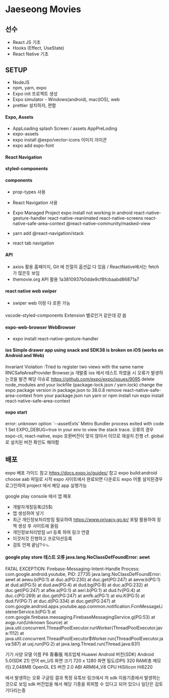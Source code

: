 # Jaeseong Movies

## 선수

- React JS 기초
- Hooks (Effect, UseState)
- React Native 기초

## SETUP

- NodeJS
- npm, yarn, expo
- Expo init 프로젝트 생성
- Expo simulator - Windows(android), mac(IOS), web
- prettier 설치하자, 편함

#### Expo, Assets

- AppLoading splash Screen / assets AppPreLoding
- expo-assets
- expo install @expo/vector-icons 이미지 아이콘
- expo add expo-font

#### React Navigation

#### styled-components

#### components

- prop-types 사용

- React Navigation 사용
- Expo Managed Project expo install not working in android
  react-native-gesture-handler
  react-native-reanimated
  react-native-screens
  react-native-safe-area-context
  @react-native-community/masked-view
- yarn add @react-navigation/stack
- react tab navigation

#### API

- axios 활용 홈페이지, Git 에 친절히 옵션값 다 있음 / ReactNative에서는 fetch 가 많은듯 보임
- themovie.org API 활용
  1a3810937b0dde9cf8fcbaabd86871a7

#### react native web swiper

- swiper web 이랑 다 호환 가능

####

vscode-styled-components Extension
별로인거 같은데 걍 씀

#### expo-web-browser WebBrowser

- expo install react-native-gesture-handler

#### ios Simple drawer app using snack and SDK38 is broken on iOS (works on Android and Web)

Invariant Violation :Tried to register two views with the same name RNCSafeAreaProvider
Browser.js
개발중 ios 에서 테스트 하였을 시 오류가 발생하는것을 발견
해당 이슈로 https://github.com/expo/expo/issues/9095
delete node_modules and your lockfile (package-lock.json / yarn.lock)
change the expo package version in package.json to 38.0.8
remove react-native-safe-area-context from your package.json
run yarn or npm install
run expo install react-native-safe-area-context

#### expo start
error: unknown option `--assetExts'
Metro Bundler process exited with code 1
Set EXPO_DEBUG=true in your env to view the stack trace.
오류의 경우 expo-cli, react-native, expo 호환버전이 맞지 않아서 이므로 재설치 진행 
cf. global 로 설치된 버전 확인도 해야함

## 배포
expo 배포 가이드 참고
https://docs.expo.io/guides/ 참고
expo build:android
choose aab 파일로 시작
expo 사이트에서 완료되면 다운로드
expo 어플 설치된경우 로그인하여 project 에서 해당 app 실행가능

google play console 에서 앱 패포
- 개발자개정등록(25$)
- 앱 생성하여 넣기 
- 최근 개인정보처리방침 필요하여 https://www.privacy.go.kr/ 포털 활용하여 정책 생성 후 사이트에 올림
- 개인정보처리방침 url 등록 하여 링크 연결
- 이것저것 진행하고 프로덕션등록
- 검토 언제 끝남?ㅇㄴ
#### google play store 테스트 오류 java.lang.NoClassDefFoundError: aewt
 FATAL EXCEPTION: Firebase-Messaging-Intent-Handle
Process: com.google.android.youtube, PID: 27735
java.lang.NoClassDefFoundError: aewt
	at aewu.b(PG:1)
	at duc.a(PG:230)
	at duc.get(PG:247)
	at aevw.b(PG:1)
	at dud.al(PG:5)
	at dud.aw(PG:4)
	at dud.bg(PG:8)
	at duc.a(PG:232)
	at duc.get(PG:247)
	at afke.a(PG:1)
	at aeri.b(PG:1)
	at dud.fv(PG:4)
	at duc.c(PG:269)
	at duc.get(PG:247)
	at amfk.a(PG:1)
	at eiu.K(PG:5)
	at dud.fV(PG:7)
	at duc.d(PG:334)
	at duc.get(PG:247)
	at com.google.android.apps.youtube.app.common.notification.FcmMessageListenerService.b(PG:1)
	at com.google.firebase.messaging.FirebaseMessagingService.g(PG:53)
	at avgp.run(Unknown Source)
	at java.util.concurrent.ThreadPoolExecutor.runWorker(ThreadPoolExecutor.java:1112)
	at java.util.concurrent.ThreadPoolExecutor$Worker.run(ThreadPoolExecutor.java:587)
	at usj.run(PG:2)
	at java.lang.Thread.run(Thread.java:831)
  
  기기 사양
모델 이름
P8 青春版
제조업체
Huawei
Android 버전(SDK)
Android 5.0(SDK 21)
언어
en_US
화면 크기
720 x 1280
화면 밀도(DPI)
320
RAM(총 메모리)
2,048MB
OpenGL ES 버전
2.0
ABI
ARM64_V8
CPU
HiSilicon Hi6220

에서 발생하는 오류 구글링 결과 특정 유튜브 링크에서 저 sdk 이용기종에서 발생하는것으로 보임
sdk 버전업을 해서 해당 기종을 회피할 수 있다고 되어 있으나 일단은 검토 기다리는중 
